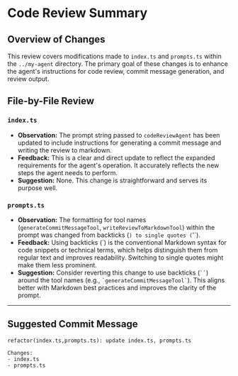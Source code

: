 # Code Review Summary

## Overview of Changes

This review covers modifications made to `index.ts` and `prompts.ts` within the `../my-agent` directory. The primary goal of these changes is to enhance the agent's instructions for code review, commit message generation, and review output.

## File-by-File Review

### `index.ts`

*   **Observation:** The prompt string passed to `codeReviewAgent` has been updated to include instructions for generating a commit message and writing the review to markdown.
*   **Feedback:** This is a clear and direct update to reflect the expanded requirements for the agent's operation. It accurately reflects the new steps the agent needs to perform.
*   **Suggestion:** None. This change is straightforward and serves its purpose well.

### `prompts.ts`

*   **Observation:** The formatting for tool names (`generateCommitMessageTool`, `writeReviewToMarkdownTool`) within the prompt was changed from backticks (`) to single quotes (`'`).
*   **Feedback:** Using backticks (`) is the conventional Markdown syntax for code snippets or technical terms, which helps distinguish them from regular text and improves readability. Switching to single quotes might make them less prominent.
*   **Suggestion:** Consider reverting this change to use backticks (` `` `) around the tool names (e.g., `` `generateCommitMessageTool` ``). This aligns better with Markdown best practices and improves the clarity of the prompt.

---

## Suggested Commit Message

```
refactor(index.ts,prompts.ts): update index.ts, prompts.ts

Changes:
- index.ts
- prompts.ts
```